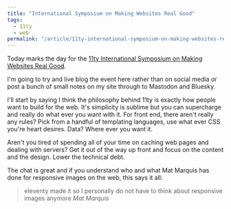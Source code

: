 ```yaml
---
title: "International Symposium on Making Websites Real Good"
tags:
  - 11ty
  - web
permalink: "/article/11ty-international-symposium-on-making-websites-real-good/"
---
```


Today marks the day for the [11ty International Symposium on Making Websites Real Good](https://conf.11ty.dev/). 

I'm going to try and live blog the event here rather than on social media or post a bunch of small notes on my site through to Mastodon and Bluesky.

I'll start by saying I think the philosophy behind 11ty is exactly how people want to build for the web. It's simplicity is sublime but you can supercharge and really do what ever you want with it. For front end, there aren't really any rules? Pick from a handful of templating languages, use what ever CSS you're heart desires. Data? Where ever you want it.

Aren't you tired of spending all of your time on caching web pages and dealing with servers? Get it out of the way up front and focus on the content and the design. Lower the technical debt.

The chat is great and if you understand who and what Mat Marquis has done for responsive images on the web, this says it all:

> eleventy made it so I personally do not have to think about responsive images anymore
<cite>Mat Marquis</cite>